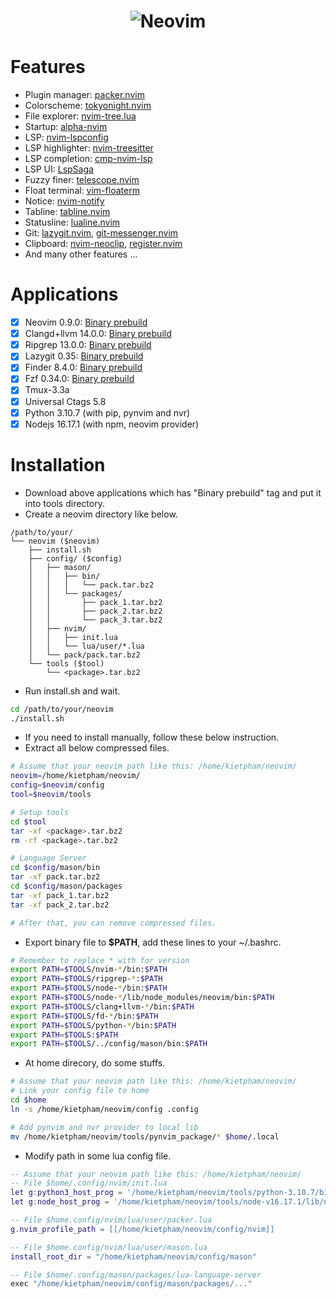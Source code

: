 <h1 align="center">
  <img src="https://raw.githubusercontent.com/neovim/neovim.github.io/master/logos/neovim-logo-300x87.png" alt="Neovim">
</h1>

# Features
- Plugin manager: [packer.nvim](https://github.com/wbthomason/packer.nvim)
- Colorscheme: [tokyonight.nvim](https://github.com/folke/tokyonight.nvim)
- File explorer: [nvim-tree.lua](https://github.com/nvim-tree/nvim-tree.lua)
- Startup: [alpha-nvim](https://github.com/goolord/alpha-nvim)
- LSP: [nvim-lspconfig](https://github.com/neovim/nvim-lspconfig)
- LSP highlighter: [nvim-treesitter](https://github.com/nvim-treesitter/nvim-treesitter)
- LSP completion: [cmp-nvim-lsp](https://github.com/hrsh7th/cmp-nvim-lsp)
- LSP UI: [LspSaga](https://github.com/glepnir/lspsaga.nvim)
- Fuzzy finer: [telescope.nvim](https://github.com/nvim-telescope/telescope.nvim)
- Float terminal: [vim-floaterm](https://github.com/voldikss/vim-floaterm)
- Notice: [nvim-notify](https://github.com/rcarriga/nvim-notify)
- Tabline: [tabline.nvim](https://github.com/kdheepak/tabline.nvim)
- Statusline: [lualine.nvim](https://github.com/nvim-lualine/lualine.nvim)
- Git: [lazygit.nvim](https://github.com/kdheepak/lazygit.nvim), [git-messenger.nvim](https://github.com/rhysd/git-messenger.vim)
- Clipboard: [nvim-neoclip](https://github.com/AckslD/nvim-neoclip.lua), [register.nvim](https://github.com/tversteeg/registers.nvim)
- And many other features ...

# Applications
- [x] Neovim 0.9.0: [Binary prebuild](https://github.com/neovim/neovim/releases/download/nightly/nvim-linux64.tar.gz)
- [x] Clangd+llvm 14.0.0: [Binary prebuild](https://github.com/llvm/llvm-project/releases/download/llvmorg-14.0.0/clang+llvm-14.0.0-x86_64-linux-gnu-ubuntu-18.04.tar.xz)
- [x] Ripgrep 13.0.0: [Binary prebuild](https://github.com/BurntSushi/ripgrep/releases/download/13.0.0/ripgrep-13.0.0-x86_64-unknown-linux-musl.tar.gz)
- [x] Lazygit 0.35: [Binary prebuild](https://github.com/jesseduffield/lazygit/releases/download/v0.35/lazygit_0.35_Linux_x86_64.tar.gz)
- [x] Finder 8.4.0: [Binary prebuild](https://github.com/sharkdp/fd/releases/download/v8.4.0/fd-v8.4.0-x86_64-unknown-linux-gnu.tar.gz)
- [x] Fzf 0.34.0: [Binary prebuild](https://github.com/junegunn/fzf/releases/download/0.34.0/fzf-0.34.0-linux_arm64.tar.gz)
- [x] Tmux-3.3a
- [x] Universal Ctags 5.8
- [x] Python 3.10.7 (with pip, pynvim and nvr)
- [x] Nodejs 16.17.1 (with npm, neovim provider)

# Installation
- Download above applications which has "Binary prebuild" tag and put it into tools directory.
- Create a neovim directory like below.

```shell
/path/to/your/
└── neovim ($neovim)
    ├── install.sh
    ├── config/ ($config)
    │   ├── mason/
    │   │   ├── bin/
    │   │   │   └── pack.tar.bz2             
    │   │   └── packages/
    │   │       ├── pack_1.tar.bz2 
    │   │       ├── pack_2.tar.bz2   
    │   │       └── pack_3.tar.bz2  
    │   ├── nvim/
    │   │   ├── init.lua
    │   │   └── lua/user/*.lua
    │   └── pack/pack.tar.bz2
    └── tools ($tool)
        └── <package>.tar.bz2
```
- Run install.sh and wait.
```bash
cd /path/to/your/neovim
./install.sh
```

- If you need to install manually, follow these below instruction.
- Extract all below compressed files.

```bash
# Assume that your neovim path like this: /home/kietpham/neovim/
neovim=/home/kietpham/neovim/
config=$neovim/config
tool=$neovim/tools

# Setup tools
cd $tool
tar -xf <package>.tar.bz2
rm -rf <package>.tar.bz2

# Language Server
cd $config/mason/bin
tar -xf pack.tar.bz2
cd $config/mason/packages
tar -xf pack_1.tar.bz2
tar -xf pack_2.tar.bz2

# After that, you can remove compressed files.
```

- Export binary file to **$PATH**, add these lines to your ~/.bashrc.
 
```bash
# Remember to replace * with for version
export PATH=$TOOLS/nvim-*/bin:$PATH
export PATH=$TOOLS/ripgrep-*:$PATH
export PATH=$TOOLS/node-*/bin:$PATH
export PATH=$TOOLS/node-*/lib/node_modules/neovim/bin:$PATH
export PATH=$TOOLS/clang+llvm-*/bin:$PATH
export PATH=$TOOLS/fd-*/bin:$PATH
export PATH=$TOOLS/python-*/bin:$PATH
export PATH=$TOOLS:$PATH
export PATH=$TOOLS/../config/mason/bin:$PATH
```

- At home direcory, do some stuffs.

```bash
# Assume that your neovim path like this: /home/kietpham/neovim/
# Link your config file to home
cd $home
ln -s /home/kietpham/neovim/config .config

# Add pynvim and nvr provider to local lib
mv /home/kietpham/neovim/tools/pynvim_package/* $home/.local
```

- Modify path in some lua config file.

```lua
-- Assume that your neovim path like this: /home/kietpham/neovim/
-- File $home/.config/nvim/init.lua
let g:python3_host_prog = '/home/kietpham/neovim/tools/python-3.10.7/bin/python3'
let g:node_host_prog = '/home/kietpham/neovim/tools/node-v16.17.1/lib/node_modules/neovim/bin/cli.js'

-- File $home.config/nvim/lua/user/packer.lua
g.nvim_profile_path = [[/home/kietpham/neovim/config/nvim]]

-- File $home.config/nvim/lua/user/mason.lua
install_root_dir = "/home/kietpham/neovim/config/mason"

-- File $home/.config/mason/packages/lua-language-server
exec "/home/kietpham/neovim/config/mason/packages/..."
```
